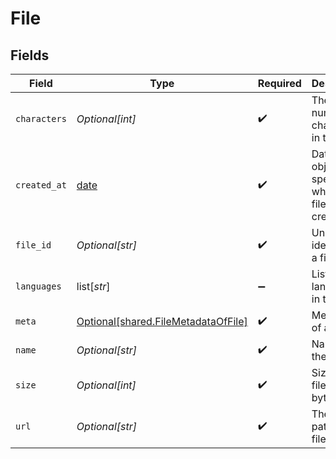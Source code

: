 # File


## Fields

| Field                                                                                | Type                                                                                 | Required                                                                             | Description                                                                          |
| ------------------------------------------------------------------------------------ | ------------------------------------------------------------------------------------ | ------------------------------------------------------------------------------------ | ------------------------------------------------------------------------------------ |
| `characters`                                                                         | *Optional[int]*                                                                      | :heavy_check_mark:                                                                   | The total number of characters in this file.                                         |
| `created_at`                                                                         | [date](https://docs.python.org/3/library/datetime.html#date-objects)                 | :heavy_check_mark:                                                                   | Datetime object, specifies when the file was created                                 |
| `file_id`                                                                            | *Optional[str]*                                                                      | :heavy_check_mark:                                                                   | Unique identifier of a file.                                                         |
| `languages`                                                                          | list[*str*]                                                                          | :heavy_minus_sign:                                                                   | List of languages in that file.                                                      |
| `meta`                                                                               | [Optional[shared.FileMetadataOfFile]](undefined/models/shared/filemetadataoffile.md) | :heavy_check_mark:                                                                   | Metadata of a file.                                                                  |
| `name`                                                                               | *Optional[str]*                                                                      | :heavy_check_mark:                                                                   | Name of the file                                                                     |
| `size`                                                                               | *Optional[int]*                                                                      | :heavy_check_mark:                                                                   | Size of the file in bytes.                                                           |
| `url`                                                                                | *Optional[str]*                                                                      | :heavy_check_mark:                                                                   | The url path of the file.                                                            |